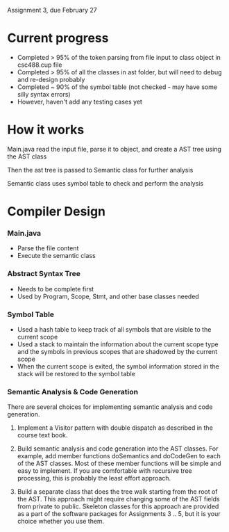 Assignment 3, due February 27
# Current progress
* Completed > 95% of the token parsing from file input to class object in csc488.cup file
* Completed > 95% of all the classes in ast folder, but will need to debug and re-design probably
* Completed ~ 90% of the symbol table (not checked - may have some silly syntax errors)
* However, haven't add any testing cases yet

# How it works
Main.java read the input file, parse it to object, and create a AST tree using the AST class

Then the ast tree is passed to Semantic class for further analysis

Semantic class uses symbol table to check and perform the analysis

# Compiler Design
### Main.java
* Parse the file content
* Execute the semantic class

### Abstract Syntax Tree
  * Needs to be complete first
  * Used by Program, Scope, Stmt, and other base classes needed

### Symbol Table
  * Used a hash table to keep track of all symbols that are visible to the current scope
  * Used a stack to maintain the information about the current scope type and the symbols in previous scopes that are shadowed by the current scope
  * When the current scope is exited, the symbol information stored in the stack will be restored to the symbol table
    
### Semantic Analysis & Code Generation
There are several choices for implementing semantic analysis and code generation.

1. Implement a Visitor pattern with double dispatch as described in the course text book.

2. Build semantic analysis and code generation into the AST classes. For example, add member functions doSemantics and doCodeGen to each of the AST classes. Most of these member functions will be simple and easy to implement. If you are comfortable with recursive tree processing, this is probably the least effort approach.

3. Build a separate class that does the tree walk starting from the root of the AST. This approach might require changing some of the AST fields from private to public. Skeleton classes for this approach are provided as a part of the software packages for Assignments 3 .. 5, but it is your choice whether you use them.
